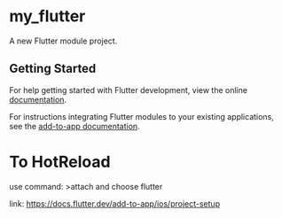 # my_flutter

A new Flutter module project.

## Getting Started

For help getting started with Flutter development, view the online
[documentation](https://flutter.dev/).

For instructions integrating Flutter modules to your existing applications,
see the [add-to-app documentation](https://flutter.dev/docs/development/add-to-app).



# To HotReload
use command: >attach and choose flutter

link: https://docs.flutter.dev/add-to-app/ios/project-setup
